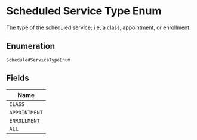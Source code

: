 
# Scheduled Service Type Enum

The type of the scheduled service; i.e, a class, appointment, or enrollment.

## Enumeration

`ScheduledServiceTypeEnum`

## Fields

| Name |
|  --- |
| `CLASS` |
| `APPOINTMENT` |
| `ENROLLMENT` |
| `ALL` |

